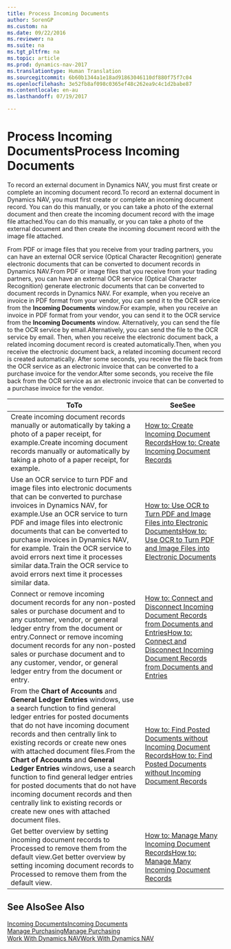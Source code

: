 ```yaml
---
title: Process Incoming Documents
author: SorenGP
ms.custom: na
ms.date: 09/22/2016
ms.reviewer: na
ms.suite: na
ms.tgt_pltfrm: na
ms.topic: article
ms.prod: dynamics-nav-2017
ms.translationtype: Human Translation
ms.sourcegitcommit: 6b60b1344a1e18ad91863046110df880f75f7c04
ms.openlocfilehash: 3e52fb8af098c0365ef48c262ea9c4c1d2babe87
ms.contentlocale: en-au
ms.lasthandoff: 07/19/2017

---
```


# <a name="process-incoming-documents"></a><span data-ttu-id="94620-102">Process Incoming Documents</span><span class="sxs-lookup"><span data-stu-id="94620-102">Process Incoming Documents</span></span>

<span data-ttu-id="94620-103">To record an external document in Dynamics NAV, you must first create or complete an incoming document record.</span><span class="sxs-lookup"><span data-stu-id="94620-103">To record an external document in Dynamics NAV, you must first create or complete an incoming document record.</span></span> <span data-ttu-id="94620-104">You can do this manually, or you can take a photo of the external document and then create the incoming document record with the image file attached.</span><span class="sxs-lookup"><span data-stu-id="94620-104">You can do this manually, or you can take a photo of the external document and then create the incoming document record with the image file attached.</span></span>

<span data-ttu-id="94620-105">From PDF or image files that you receive from your trading partners, you can have an external OCR service (Optical Character Recognition) generate electronic documents that can be converted to document records in Dynamics NAV.</span><span class="sxs-lookup"><span data-stu-id="94620-105">From PDF or image files that you receive from your trading partners, you can have an external OCR service (Optical Character Recognition) generate electronic documents that can be converted to document records in Dynamics NAV.</span></span> <span data-ttu-id="94620-106">For example, when you receive an invoice in PDF format from your vendor, you can send it to the OCR service from the **Incoming Documents** window.</span><span class="sxs-lookup"><span data-stu-id="94620-106">For example, when you receive an invoice in PDF format from your vendor, you can send it to the OCR service from the **Incoming Documents** window.</span></span> <span data-ttu-id="94620-107">Alternatively, you can send the file to the OCR service by email.</span><span class="sxs-lookup"><span data-stu-id="94620-107">Alternatively, you can send the file to the OCR service by email.</span></span> <span data-ttu-id="94620-108">Then, when you receive the electronic document back, a related incoming document record is created automatically.</span><span class="sxs-lookup"><span data-stu-id="94620-108">Then, when you receive the electronic document back, a related incoming document record is created automatically.</span></span> <span data-ttu-id="94620-109">After some seconds, you receive the file back from the OCR service as an electronic invoice that can be converted to a purchase invoice for the vendor.</span><span class="sxs-lookup"><span data-stu-id="94620-109">After some seconds, you receive the file back from the OCR service as an electronic invoice that can be converted to a purchase invoice for the vendor.</span></span>

|<span data-ttu-id="94620-110">To</span><span class="sxs-lookup"><span data-stu-id="94620-110">To</span></span>     |<span data-ttu-id="94620-111">See</span><span class="sxs-lookup"><span data-stu-id="94620-111">See</span></span>                   |
|-------|----------------------|
|<span data-ttu-id="94620-112">Create incoming document records manually or automatically by taking a photo of a paper receipt, for example.</span><span class="sxs-lookup"><span data-stu-id="94620-112">Create incoming document records manually or automatically by taking a photo of a paper receipt, for example.</span></span>|[<span data-ttu-id="94620-113">How to: Create Incoming Document Records</span><span class="sxs-lookup"><span data-stu-id="94620-113">How to: Create Incoming Document Records</span></span>](across-how-create-income-document-records.md)|
|<span data-ttu-id="94620-114">Use an OCR service to turn PDF and image files into electronic documents that can be converted to purchase invoices in Dynamics NAV, for example.</span><span class="sxs-lookup"><span data-stu-id="94620-114">Use an OCR service to turn PDF and image files into electronic documents that can be converted to purchase invoices in Dynamics NAV, for example.</span></span> <span data-ttu-id="94620-115">Train the OCR service to avoid errors next time it processes similar data.</span><span class="sxs-lookup"><span data-stu-id="94620-115">Train the OCR service to avoid errors next time it processes similar data.</span></span>|[<span data-ttu-id="94620-116">How to: Use OCR to Turn PDF and Image Files into Electronic Documents</span><span class="sxs-lookup"><span data-stu-id="94620-116">How to: Use OCR to Turn PDF and Image Files into Electronic Documents</span></span>](across-how-use-ocr-pdf-images-files.md)|
|<span data-ttu-id="94620-117">Connect or remove incoming document records for any non-posted sales or purchase document and to any customer, vendor, or general ledger entry from the document or entry.</span><span class="sxs-lookup"><span data-stu-id="94620-117">Connect or remove incoming document records for any non-posted sales or purchase document and to any customer, vendor, or general ledger entry from the document or entry.</span></span>|[<span data-ttu-id="94620-118">How to: Connect and Disconnect Incoming Document Records from Documents and Entries</span><span class="sxs-lookup"><span data-stu-id="94620-118">How to: Connect and Disconnect Incoming Document Records from Documents and Entries</span></span>](across-how-connect-disconnect-income-document-records.md)|
|<span data-ttu-id="94620-119">From the **Chart of Accounts** and **General Ledger Entries** windows, use a search function to find general ledger entries for posted documents that do not have incoming document records and then centrally link to existing records or create new ones with attached document files.</span><span class="sxs-lookup"><span data-stu-id="94620-119">From the **Chart of Accounts** and **General Ledger Entries** windows, use a search function to find general ledger entries for posted documents that do not have incoming document records and then centrally link to existing records or create new ones with attached document files.</span></span>|[<span data-ttu-id="94620-120">How to: Find Posted Documents without Incoming Document Records</span><span class="sxs-lookup"><span data-stu-id="94620-120">How to: Find Posted Documents without Incoming Document Records</span></span>](across-how-find-posted-documents-without-income-document-records.md)|
|<span data-ttu-id="94620-121">Get better overview by setting incoming document records to Processed to remove them from the default view.</span><span class="sxs-lookup"><span data-stu-id="94620-121">Get better overview by setting incoming document records to Processed to remove them from the default view.</span></span>|[<span data-ttu-id="94620-122">How to: Manage Many Incoming Document Records</span><span class="sxs-lookup"><span data-stu-id="94620-122">How to: Manage Many Incoming Document Records</span></span>](across-how-manage-many-income-document-records.md)|

## <a name="see-also"></a><span data-ttu-id="94620-123">See Also</span><span class="sxs-lookup"><span data-stu-id="94620-123">See Also</span></span>  
[<span data-ttu-id="94620-124">Incoming Documents</span><span class="sxs-lookup"><span data-stu-id="94620-124">Incoming Documents</span></span>](across-income-documents.md)  
[<span data-ttu-id="94620-125">Manage Purchasing</span><span class="sxs-lookup"><span data-stu-id="94620-125">Manage Purchasing</span></span>](purchasing-manage-purchasing.md)  
[<span data-ttu-id="94620-126">Work With Dynamics NAV</span><span class="sxs-lookup"><span data-stu-id="94620-126">Work With Dynamics NAV</span></span>](ui-work-product.md)

